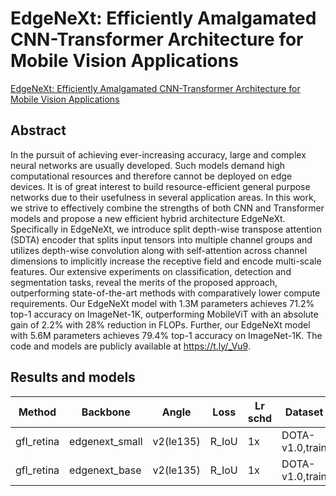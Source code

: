 # EdgeNeXt: Efficiently Amalgamated CNN-Transformer Architecture for Mobile Vision Applications

[EdgeNeXt: Efficiently Amalgamated CNN-Transformer Architecture for Mobile Vision Applications](http://arxiv.org/abs/2206.10589)

## Abstract

In the pursuit of achieving ever-increasing accuracy, large and complex neural networks are usually developed. Such models demand high computational resources and therefore cannot be deployed on edge devices. It is of great interest to build resource-efficient general purpose networks due to their usefulness in several application areas. In this work, we strive to effectively combine the strengths of both CNN and Transformer models and propose a new efficient hybrid architecture EdgeNeXt. Specifically in EdgeNeXt, we introduce split depth-wise transpose attention (SDTA) encoder that splits input tensors into multiple channel groups and utilizes depth-wise convolution along with self-attention across channel dimensions to implicitly increase the receptive field and encode multi-scale features. Our extensive experiments on classification, detection and segmentation tasks, reveal the merits of the proposed approach, outperforming state-of-the-art methods with comparatively lower compute requirements. Our EdgeNeXt model with 1.3M parameters achieves 71.2\% top-1 accuracy on ImageNet-1K, outperforming MobileViT with an absolute gain of 2.2\% with 28\% reduction in FLOPs. Further, our EdgeNeXt model with 5.6M parameters achieves 79.4\% top-1 accuracy on ImageNet-1K. The code and models are publicly available at https://t.ly/_Vu9.

## Results and models

| Method     | Backbone       | Angle     | Loss  | Lr schd | Dataset         | preprocess    | $AP_{0.5}$ | $AP_{0.75}$ | $mAP$ |
| ---------- |----------------| --------- | ----- | ------- | --------------- | ------------- | ---------- | ----------- | ----- |
| gfl_retina | edgenext_small | v2(le135) | R_IoU | 1x      | DOTA-v1.0,train | 1024x1024,512 | 70.75      | 40.86       | 40.57 |
| gfl_retina | edgenext_base  | v2(le135) | R_IoU | 1x      | DOTA-v1.0,train | 1024x1024,512 | 56.21      | 28.87       | 30.49 |